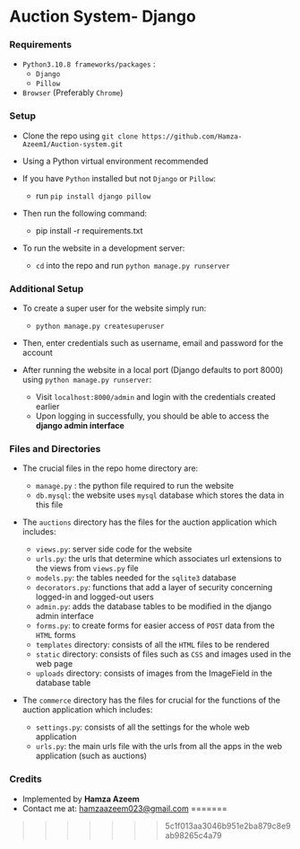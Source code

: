 # Auction System- Django

### Requirements

- `Python3.10.8 frameworks/packages` :
  - `Django`
  - `Pillow`
- `Browser` (Preferably `Chrome`)

### Setup

- Clone the repo using `git clone https://github.com/Hamza-Azeem1/Auction-system.git`

- Using a Python virtual environment recommended

- If you have `Python` installed but not `Django` or `Pillow`:

  - run `pip install django pillow`

- Then run the following command:
  - pip install -r requirements.txt
  
- To run the website in a development server:
  - `cd` into the repo and run `python manage.py runserver`

### Additional Setup

- To create a super user for the website simply run:

  - `python manage.py createsuperuser`

- Then, enter credentials such as username, email and password for the account

- After running the website in a local port (Django defaults to port 8000) using `python manage.py runserver`:
  - Visit `localhost:8000/admin` and login with the credentials created earlier
  - Upon logging in successfully, you should be able to access the **django admin interface**

### Files and Directories

- The crucial files in the repo home directory are:

  - `manage.py` : the python file required to run the website
  - `db.mysql`: the website uses `mysql` database which stores the data in this file

- The `auctions` directory has the files for the auction application which includes:

  - `views.py`: server side code for the website
  - `urls.py`: the urls that determine which associates url extensions to the views from `views.py` file
  - `models.py`: the tables needed for the `sqlite3` database
  - `decorators.py`: functions that add a layer of security concerning logged-in and logged-out users
  - `admin.py`: adds the database tables to be modified in the django admin interface
  - `forms.py`: to create forms for easier access of `POST` data from the `HTML` forms
  - `templates` directory: consists of all the `HTML` files to be rendered
  - `static` directory: consists of files such as `CSS` and images used in the web page
  - `uploads` directory: consists of images from the ImageField in the database table

- The `commerce` directory has the files for crucial for the functions of the auction application which includes:

  - `settings.py`: consists of all the settings for the whole web application
  - `urls.py`: the main urls file with the urls from all the apps in the web application (such as auctions)

### Credits

- Implemented by **Hamza Azeem**
- Contact me at: <hamzaazeem023@gmail.com>
=======

>>>>>>> 5c1f013aa3046b951e2ba879c8e9ab98265c4a79
